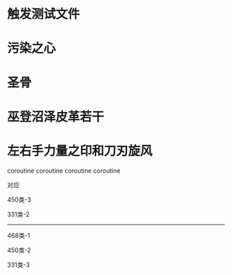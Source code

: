 # 触发测试文件

# 污染之心
# 圣骨
# 巫登沼泽皮革若干
# 左右手力量之印和刀刃旋风

coroutine coroutine
coroutine coroutine

对应

450类-3

331类-2

---

468类-1

450类-2

331类-3